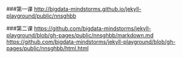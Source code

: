 ###第一课
http://bigdata-mindstorms.github.io/jekyll-playground/public/nnsghbb

###第二课
https://github.com/bigdata-mindstorms/jekyll-playground/blob/gh-pages/public/nnsghbb/markdown.md
https://github.com/bigdata-mindstorms/jekyll-playground/blob/gh-pages/public/nnsghbb/html.html

